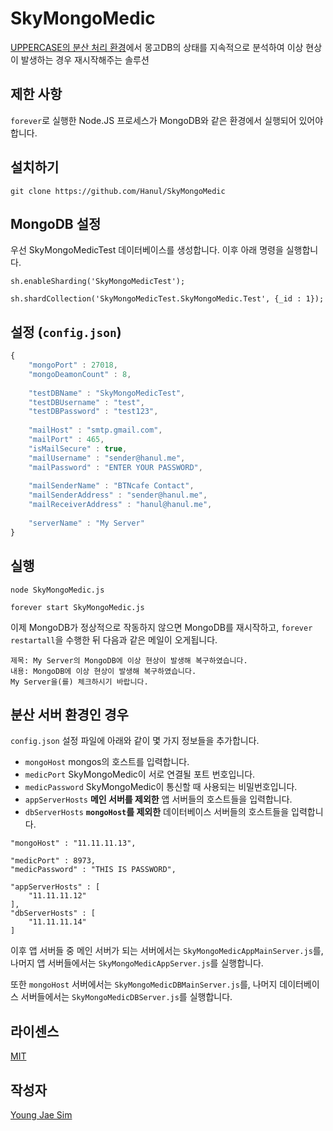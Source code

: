 # SkyMongoMedic
[UPPERCASE의 분산 처리 환경](https://github.com/Hanul/UPPERCASE/blob/master/DOC/GUIDE/CLUSTERING.md)에서 몽고DB의 상태를 지속적으로 분석하여 이상 현상이 발생하는 경우 재시작해주는 솔루션

## 제한 사항
`forever`로 실행한 Node.JS 프로세스가 MongoDB와 같은 환경에서 실행되어 있어야 합니다.

## 설치하기
```
git clone https://github.com/Hanul/SkyMongoMedic
```

## MongoDB 설정
우선 SkyMongoMedicTest 데이터베이스를 생성합니다. 이후 아래 명령을 실행합니다.

```
sh.enableSharding('SkyMongoMedicTest');

sh.shardCollection('SkyMongoMedicTest.SkyMongoMedic.Test', {_id : 1});
```

## 설정 (`config.json`)
```javascript
{
	"mongoPort" : 27018,
	"mongoDeamonCount" : 8,
	
	"testDBName" : "SkyMongoMedicTest",
	"testDBUsername" : "test",
	"testDBPassword" : "test123",
	
	"mailHost" : "smtp.gmail.com",
	"mailPort" : 465,
	"isMailSecure" : true,
	"mailUsername" : "sender@hanul.me",
	"mailPassword" : "ENTER YOUR PASSWORD",
	
	"mailSenderName" : "BTNcafe Contact",
	"mailSenderAddress" : "sender@hanul.me",
	"mailReceiverAddress" : "hanul@hanul.me",
	
	"serverName" : "My Server"
}
```

## 실행
```
node SkyMongoMedic.js
```
```
forever start SkyMongoMedic.js
```

이제 MongoDB가 정상적으로 작동하지 않으면 MongoDB를 재시작하고, `forever restartall`을 수행한 뒤 다음과 같은 메일이 오게됩니다.

```
제목: My Server의 MongoDB에 이상 현상이 발생해 복구하였습니다.
내용: MongoDB에 이상 현상이 발생해 복구하였습니다.
My Server을(를) 체크하시기 바랍니다.
```

## 분산 서버 환경인 경우
`config.json` 설정 파일에 아래와 같이 몇 가지 정보들을 추가합니다.

- `mongoHost` mongos의 호스트를 입력합니다.
- `medicPort` SkyMongoMedic이 서로 연결될 포트 번호입니다.
- `medicPassword` SkyMongoMedic이 통신할 때 사용되는 비밀번호입니다.
- `appServerHosts` **메인 서버를 제외한** 앱 서버들의 호스트들을 입력합니다.
- `dbServerHosts` **`mongoHost`를 제외한** 데이터베이스 서버들의 호스트들을 입력합니다.

```
"mongoHost" : "11.11.11.13",

"medicPort" : 8973,
"medicPassword" : "THIS IS PASSWORD",

"appServerHosts" : [
	"11.11.11.12"
],
"dbServerHosts" : [
	"11.11.11.14"
]
```

이후 앱 서버들 중 메인 서버가 되는 서버에서는 `SkyMongoMedicAppMainServer.js`를, 나머지 앱 서버들에서는 `SkyMongoMedicAppServer.js`를 실행합니다.

또한 `mongoHost` 서버에서는 `SkyMongoMedicDBMainServer.js`를, 나머지 데이터베이스 서버들에서는 `SkyMongoMedicDBServer.js`를 실행합니다.

## 라이센스
[MIT](LICENSE)

## 작성자
[Young Jae Sim](https://github.com/Hanul)